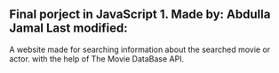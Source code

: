 Final porject in JavaScript 1.
Made by: Abdulla Jamal
Last modified:
--------------------------------------

A website made for searching information about the searched movie or actor.
with the help of The Movie DataBase API.
